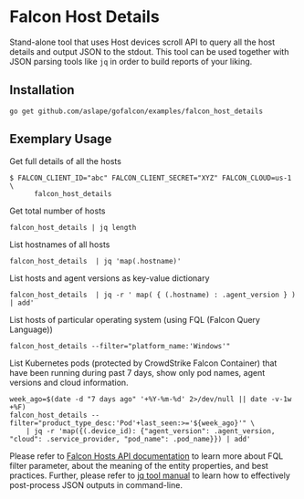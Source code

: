 # Falcon Host Details

Stand-alone tool that uses Host devices scroll API to query all the host details and output JSON to the stdout. This tool can be used together with JSON parsing tools like `jq` in order to build reports of your liking.

## Installation

```
go get github.com/aslape/gofalcon/examples/falcon_host_details
```

## Exemplary Usage

Get full details of all the hosts

```
$ FALCON_CLIENT_ID="abc" FALCON_CLIENT_SECRET="XYZ" FALCON_CLOUD=us-1 \
      falcon_host_details
```

Get total number of hosts

```
falcon_host_details | jq length
```

List hostnames of all hosts
```
falcon_host_details  | jq 'map(.hostname)'
```

List hosts and agent versions as key-value dictionary
```
falcon_host_details  | jq -r ' map( { (.hostname) : .agent_version } ) | add'
```

List hosts of particular operating system (using FQL (Falcon Query Language))
```
falcon_host_details --filter="platform_name:'Windows'"
```

List Kubernetes pods (protected by CrowdStrike Falcon Container) that have been running during past 7 days, show only pod names, agent versions and cloud information.
```
week_ago=$(date -d "7 days ago" '+%Y-%m-%d' 2>/dev/null || date -v-1w +%F)
falcon_host_details --filter="product_type_desc:'Pod'+last_seen:>='${week_ago}'" \
    | jq -r 'map({(.device_id): {"agent_version": .agent_version, "cloud": .service_provider, "pod_name": .pod_name}}) | add'
```

Please refer to [Falcon Hosts API documentation](https://falcon.crowdstrike.com/documentation/84/host-and-host-group-management-apis) to learn more about FQL filter parameter, about the meaning of the entity properties, and best practices.
Further, please refer to [jq tool manual](https://stedolan.github.io/jq/manual/) to learn how to effectively post-process JSON outputs in command-line.

